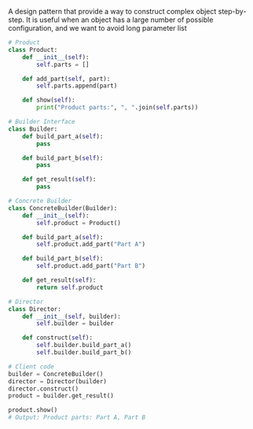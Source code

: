 A design pattern that provide a way to construct complex object step-by-step.
It is useful when an object has a large number of possible configuration, and we want to avoid long parameter list 

```python
# Product
class Product:
    def __init__(self):
        self.parts = []

    def add_part(self, part):
        self.parts.append(part)

    def show(self):
        print("Product parts:", ", ".join(self.parts))

# Builder Interface
class Builder:
    def build_part_a(self):
        pass

    def build_part_b(self):
        pass

    def get_result(self):
        pass

# Concrete Builder
class ConcreteBuilder(Builder):
    def __init__(self):
        self.product = Product()

    def build_part_a(self):
        self.product.add_part("Part A")

    def build_part_b(self):
        self.product.add_part("Part B")

    def get_result(self):
        return self.product

# Director
class Director:
    def __init__(self, builder):
        self.builder = builder

    def construct(self):
        self.builder.build_part_a()
        self.builder.build_part_b()

# Client code
builder = ConcreteBuilder()
director = Director(builder)
director.construct()
product = builder.get_result()

product.show()
# Output: Product parts: Part A, Part B
```